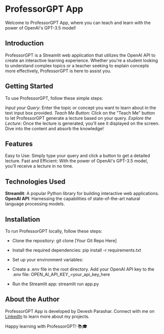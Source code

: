 # ProfessorGPT App
Welcome to ProfessorGPT App, where you can teach and learn with the power of OpenAI's GPT-3.5 model!

## Introduction
ProfessorGPT is a Streamlit web application that utilizes the OpenAI API to create an interactive learning experience.
Whether you're a student looking to understand complex topics or a teacher seeking to explain concepts more effectively, ProfessorGPT is here to assist you.

## Getting Started
To use ProfessorGPT, follow these simple steps:

*Input your Query*: Enter the topic or concept you want to learn about in the text input box provided.
*Teach Me Button*: Click on the "Teach Me" button to let ProfessorGPT generate a lecture based on your query.
*Explore the Lecture*: Once the lecture is generated, you'll see it displayed on the screen. Dive into the content and absorb the knowledge!

## Features
Easy to Use: Simply type your query and click a button to get a detailed lecture.
Fast and Efficient: With the power of OpenAI's GPT-3.5 model, you'll receive a lecture in no time.

## Technologies Used
**Streamlit**: A popular Python library for building interactive web applications.
**OpenAI API**: Harnessing the capabilities of state-of-the-art natural language processing models.

## Installation
To run ProfessorGPT locally, follow these steps:

- Clone the repository:
git clone [Your Git Repo Here]

- Install the required dependencies:
pip install -r requirements.txt

- Set up your environment variables:
- Create a .env file in the root directory.
Add your OpenAI API key to the .env file:
OPEN_AI_API_KEY_=your_api_key_here

- Run the Streamlit app:
streamlit run app.py

## About the Author
ProfessorGPT App is developed by Devesh Parashar. Connect with me on [LinkedIn](https://www.linkedin.com/in/devesh-parashar/) to learn more about my projects.

Happy learning with ProfessorGPT! 📚🎓
